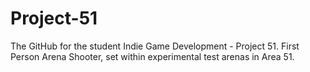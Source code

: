 # Project-51
The GitHub for the student Indie Game Development - Project 51. 
First Person Arena Shooter, set within experimental test arenas in Area 51.
